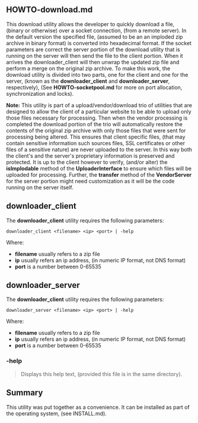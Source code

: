 ## HOWTO-download.md
This download utility allows the developer to quickly download a file, (binary or otherwise) over a socket connection, (from a remote server). In the default version the specified file, (assumed to be an an imploded zip archive in binary format) is converted into hexadecimal format. If the socket parameters are correct the server portion of the download utility that is running on the server will then send the file to the client portion. When it arrives the downloader_client will then unwrap the updated zip file and perform a merge on the original zip archive. To make this work, the download utility is divided into two parts, one for the client and one for the server, (known as the **downloader_client** and **downloader_server**, respectively), (See **HOWTO-socketpool.md** for more on port allocation, synchronization and locks). 

**Note:** This utility is part of a upload/vendor/download trio of utilities that are designed to allow the client of a particular website to be able to upload only those files necessary for processing. Then when the vendor processing is completed the download portion of the trio will automatically restore the contents of the original zip archive with only those files that were sent for processing being altered. This ensures that client specific files, (that may contain sensitive information such sources files, SSL certificates or other files of a sensitive nature) are never uploaded to the server. In this way both the client's and the server's proprietary information is preserved and protected. It is up to the client however to verify, (and/or alter) the **isImplodable** method of the **UploaderInterface** to ensure which files will be uploaded for processing. Further, the **transfer** method of the **VendorServer** for the server portion might need customization as it will be the code running on the server itself. 

## downloader_client
The **downloader_client** utility requires the following parameters:

	downloader_client <filename> <ip> <port> | -help

Where:

 - **filename** usually refers to a zip file
 - **ip** usually refers an ip address, (in numeric IP format, not DNS format)
 - **port** is a number between 0-65535

## downloader_server
The **downloader_client** utility requires the following parameters:

	downloader_server <filename> <ip> <port> | -help

Where:

 - **filename** usually refers to a zip file
 - **ip** usually refers an ip address, (in numeric IP format, not DNS format)
 - **port** is a number between 0-65535

### -help
> Displays this help text, (provided this file is in the same directory).

## Summary
This utility was put together as a convenience. It can be installed as part of the operating system, (see INSTALL.md).


 
